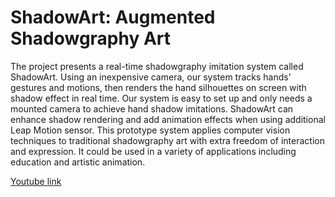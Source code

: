 # ShadowArt: Augmented Shadowgraphy Art
 The project presents a real-time shadowgraphy imitation system called ShadowArt. Using an inexpensive camera, our system tracks hands’ gestures and motions, then renders the hand silhouettes on screen with shadow effect in real time. Our system is easy to set up and only needs a mounted camera to achieve hand shadow imitations. ShadowArt can enhance shadow rendering and add animation effects when using additional Leap Motion sensor. This prototype system applies computer vision techniques to traditional shadowgraphy art with extra freedom of interaction and expression. It could be used in a variety of applications including education and artistic animation.

 [Youtube link](https://youtu.be/VJxjrzcpLdA)

